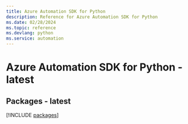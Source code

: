 ```yaml
---
title: Azure Automation SDK for Python
description: Reference for Azure Automation SDK for Python
ms.date: 02/28/2024
ms.topic: reference
ms.devlang: python
ms.service: automation
---
```

# Azure Automation SDK for Python - latest
## Packages - latest
[!INCLUDE [packages](automation-index.md)]